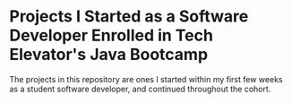 # Projects I Started as a Software Developer Enrolled in Tech Elevator's Java Bootcamp
The projects in this repository are ones I started within my first few weeks as a student software developer, and continued throughout the cohort.
